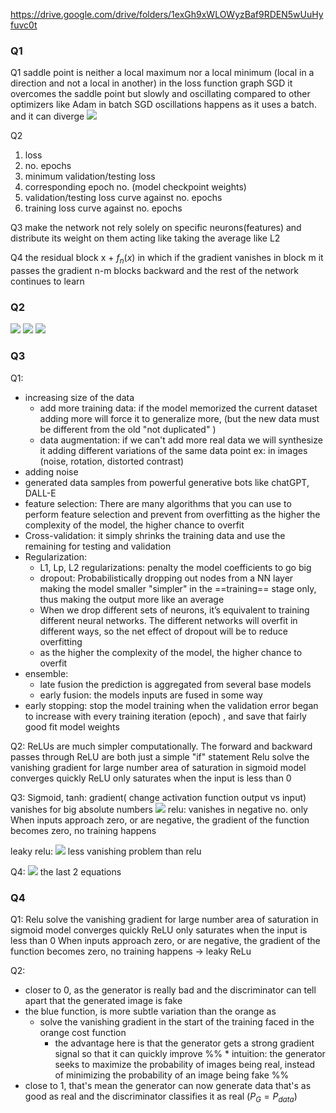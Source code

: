 https://drive.google.com/drive/folders/1exGh9xWLOWyzBaf9RDEN5wUuHyfuvc0t

### Q1
Q1
saddle point is neither a local maximum nor a local minimum (local in a direction and not a local in another) in the loss function graph
SGD it overcomes the saddle point but slowly and oscillating  compared to other optimizers like Adam 
in batch SGD oscillations happens as it uses a batch. and it can diverge
![](attachment/d811c90aad25160d5e22414ed6755423.png)

Q2
1) loss
2) no. epochs
3) minimum validation/testing  loss
4) corresponding epoch no. (model checkpoint weights)
5) validation/testing loss curve against no. epochs 
6) training loss curve against no. epochs 

Q3
make the network not rely solely on specific neurons(features) and distribute its weight on them acting like taking the average like L2

Q4 
the residual block x + $f_{n}(x)$
in which if the gradient vanishes in block m it passes the gradient n-m blocks backward and the rest of the network continues to learn

### Q2
![](attachment/7fb5c9a678c27e124ac054b43ec84ed0.jpeg)
![](attachment/300df5acc25824dbecab8e6684bae76c.jpeg)
![](attachment/0dbe67d0fb1d390fc527057fc39e4529.jpeg)




### Q3
Q1: 
- increasing size of the data
	- add more training data: if the model memorized the current dataset adding more will force it to generalize more, (but the new data must be different from the old "not duplicated" )
	- data augmentation: if we can't add more real data we will synthesize it adding different variations of the same data point ex: in images (noise, rotation, distorted contrast)
- adding noise 
- generated data samples from powerful generative bots like chatGPT, DALL-E
- feature selection: 
	There are many algorithms that you can use to perform feature selection and prevent from overfitting
	as the higher the complexity of the model, the higher chance to overfit
- Cross-validation: it simply shrinks the training data and use the remaining for testing and validation 
- Regularization: 
	- L1, Lp, L2 regularizations: penalty the model coefficients to go big
	- dropout: Probabilistically dropping out nodes from a NN layer making the model smaller "simpler" in the ==training== stage only, thus making the output more like an average 
	- When we drop different sets of neurons, it’s equivalent to training different neural networks. The different networks will overfit in different ways, so the net effect of dropout will be to reduce overfitting
	- as the higher the complexity of the model, the higher chance to overfit
- ensemble: 
	- late fusion the prediction is aggregated from several base models
	- early fusion: the models inputs are fused in some way 
- early stopping: stop the model training when the validation error began to increase with every training iteration (epoch) , and save that fairly good fit model weights 

Q2: 
ReLUs are much simpler computationally. The forward and backward passes through ReLU are both just a simple "if" statement
Relu solve the vanishing gradient for large number area of saturation in sigmoid 
model converges quickly
ReLU only saturates when the input is less than 0

Q3: 
Sigmoid, tanh: gradient( change activation function output vs input) vanishes for big absolute numbers 
![](attachment/4dc8dbb4308574ba088ea96068e3eccc.png)
relu: vanishes in negative no. only 
When inputs approach zero, or are negative, the gradient of the function becomes zero, no training happens

leaky relu: ![](attachment/fd0ece04b380f1e394ea935179ce9789.png)
less vanishing problem than relu

Q4: 
![](attachment/a19fe708ca2c8f3ef2e0ed359d9f2437.png)
the last 2 equations


### Q4
Q1: 
Relu solve the vanishing gradient for large number area of saturation in sigmoid 
model converges quickly
ReLU only saturates when the input is less than 0
When inputs approach zero, or are negative, the gradient of the function becomes zero, no training happens
-> leaky ReLu

Q2:
* closer to 0, as the generator is really bad and the discriminator can tell apart that the generated image is fake 
* the blue function, is more subtle variation than the orange as
	* solve the vanishing gradient in the start of the training faced in the orange cost function
		* the advantage here is that the generator gets a strong gradient signal so that it can quickly improve
%% 	* intuition: the generator seeks to maximize the probability of images being real, instead of minimizing the probability of an image being fake %%
* close to 1, that's mean the generator can now generate data that's as good as real and the discriminator classifies it as real ($P_G = P_{data}$)